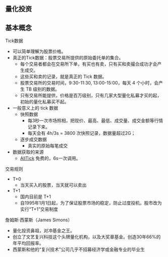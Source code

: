 
## 量化投资

## 基本概念

Tick数据
- 可以简单理解为股票价格。
- 真正的Tick数据：股票交易所提供的原始委托单的集合。
    - 每个交易者都会在交易所下单，有买也有卖，只有买和卖撮合成功才会产生成交。
    - 这些买和卖的记录，就是真正的 Tick 数据。
    - 股票交易所的交易时间，9:30-11:30, 13:00-15:00，每天 4 个小时，会产生 TB 级别的数据。
    - 只有交易所能提供，价格是百万级别，只有几家大型量化私募才买的起，初始的量化私募买不起。
- 一般意义上的 tick 数据
    - 快照数据
        - 每3秒一次市场照相，把现价、最高、最低、成交量、成交金额等行情记录下来。
        - 每天会有 4h/3s = 3800 次快照记录，数据量超过2G；
    - 逐步成交数据
        - 真实的原始每笔成交
- 数据获取的来源
    - [AllTick](https://alltick.co/) 免费的，6s一次调用。


交易规则
- T+0
    - 当天买入的股票，当天就可以卖出
- T+1
    - 国内目前是 T+1
    - 自1995年1月1日起，为了保证股票市场的稳定，防止过度投机，股市改为实行“T+1”交易制度

詹姆斯·西蒙斯（James Simons）
- 量化投资鼻祖，对冲基金之王。
- 创立了文艺复兴科技这个头牌量化机构，以及大奖章基金。创造30年66%的年平均回报率。
- 西蒙斯和他的“复兴技术”公司几乎不招募经济学或金融专业的毕业生